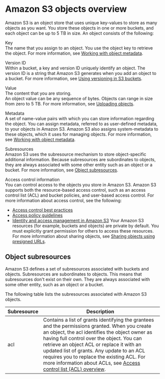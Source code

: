 # Amazon S3 objects overview<a name="UsingObjects"></a>

Amazon S3 is an object store that uses unique key\-values to store as many objects as you want\. You store these objects in one or more buckets, and each object can be up to 5 TB in size\. An object consists of the following:

Key  
The name that you assign to an object\. You use the object key to retrieve the object\. For more information, see [Working with object metadata](UsingMetadata.md)\.

Version ID  
 Within a bucket, a key and version ID uniquely identify an object\. The version ID is a string that Amazon S3 generates when you add an object to a bucket\. For more information, see [Using versioning in S3 buckets](Versioning.md)\.

Value  
 The content that you are storing\.  
An object value can be any sequence of bytes\. Objects can range in size from zero to 5 TB\. For more information, see [Uploading objects](upload-objects.md)\.

Metadata  
A set of name\-value pairs with which you can store information regarding the object\. You can assign metadata, referred to as user\-defined metadata, to your objects in Amazon S3\. Amazon S3 also assigns system\-metadata to these objects, which it uses for managing objects\. For more information, see [Working with object metadata](UsingMetadata.md)\.

Subresources  
Amazon S3 uses the subresource mechanism to store object\-specific additional information\. Because subresources are subordinates to objects, they are always associated with some other entity such as an object or a bucket\. For more information, see [Object subresources](#ObjectAndSubResource)\.

Access control information  
You can control access to the objects you store in Amazon S3\. Amazon S3 supports both the resource\-based access control, such as an access control list \(ACL\) and bucket policies, and user\-based access control\. For more information about access control, see the following:  
+ [Access control best practices](access-control-best-practices.md)
+ [Access policy guidelines](access-policy-alternatives-guidelines.md)
+ [Identity and access management in Amazon S3](s3-access-control.md)
Your Amazon S3 resources \(for example, buckets and objects\) are private by default\. You must explicitly grant permission for others to access these resources\. For more information about sharing objects, see [Sharing objects using presigned URLs](ShareObjectPreSignedURL.md)\.

## Object subresources<a name="ObjectAndSubResource"></a>

Amazon S3 defines a set of subresources associated with buckets and objects\. Subresources are subordinates to objects\. This means that subresources don't exist on their own\. They are always associated with some other entity, such as an object or a bucket\. 

 The following table lists the subresources associated with Amazon S3 objects\.


| Subresource | Description | 
| --- | --- | 
| acl | Contains a list of grants identifying the grantees and the permissions granted\. When you create an object, the acl identifies the object owner as having full control over the object\. You can retrieve an object ACL or replace it with an updated list of grants\. Any update to an ACL requires you to replace the existing ACL\. For more information about ACLs, see [Access control list \(ACL\) overview](acl-overview.md)\. | 